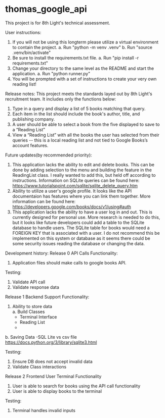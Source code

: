 # thomas_google_api
This project is for 8th Light's technical assessment. 

User instructions:
1. If you will not be using this longterm please utilize a virtual environment to contain the project. 
  a. Run "python -m venv .venv"
  b. Run "source .venv/bin/activate"
2. Be sure to install the requirements.txt file.
  a. Run "pip install -r requirements.txt"
3. Change your directory to the same level as the README and start the application.
  a. Run "python runner.py"
4. You will be prompted with a set of instructions to create your very own reading list!

Release notes:
This project meets the standards layed out by 8th Light's recruitment team. It includes only the functions below:
1. Type in a query and display a list of 5 books matching that query.
2. Each item in the list should include the book's author, title, and publishing company.
3. A user should be able to select a book from the five displayed to save to a “Reading List”
4. View a “Reading List” with all the books the user has selected from their queries -- this is a local reading list and not tied to Google Books’s account features.

Future updates(by recommended priority):
1. This application lacks the ability to edit and delete books. This can be done by adding selection to the menu and building the feature in the ReadingList class. I really wanted to add this, but held off according to instructions. Information on SQLite queries can be found here: https://www.tutorialspoint.com/sqlite/sqlite_delete_query.htm 
3. Ability to utilize a user's google profile. It looks like the API documentaion has features where you can link them together. More information can be found here: https://developers.google.com/books/docs/v1/using#auth 
2. This application lacks the ability to have a user log in and out. This is currently designed for personal use. More research is needed to do this, but it looks like future developers could add a table to the SQLite database to handle users. The SQLite table for books would need a FOREIGN KEY that is associated with a user. I do not recommend this be implemented on this system or database as it seems there could be some security issues reading the database or changing the data. 


Development history:
Release 0 API Calls
Functionality:
1. Application files should make calls to google books API.

Testing:
1. Validate API call
2. Validate response data

Release 1 Backend Support
Functionality:
1. Ability to store data  
  a. Build Classes
    - Terminal Interface
    - Reading List
    - 
  b. Saving Data
    -SQL Lite vs csv file
    https://docs.python.org/3/library/sqlite3.html

Testing:
1. Ensure DB does not accept invalid data
2. Validate Class interactions

Release 2 Frontend User Terminal
Functionality
1. User is able to search for books using the API call functionality
2. User is able to display books to the terminal

Testing:
1. Terminal handles invalid inputs
